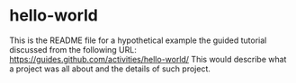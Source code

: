 # hello-world

This is the README file for a hypothetical example the guided tutorial discussed from the following URL: https://guides.github.com/activities/hello-world/
This would describe what a project was all about and the details of such project.
